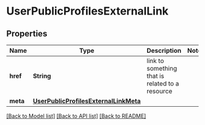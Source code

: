 # UserPublicProfilesExternalLink

## Properties
Name | Type | Description | Notes
------------ | ------------- | ------------- | -------------
**href** | **String** | link to something that is related to a resource | 
**meta** | [**UserPublicProfilesExternalLinkMeta**](UserPublicProfilesExternalLinkMeta.md) |  | 

[[Back to Model list]](../README.md#documentation-for-models) [[Back to API list]](../README.md#documentation-for-api-endpoints) [[Back to README]](../README.md)


